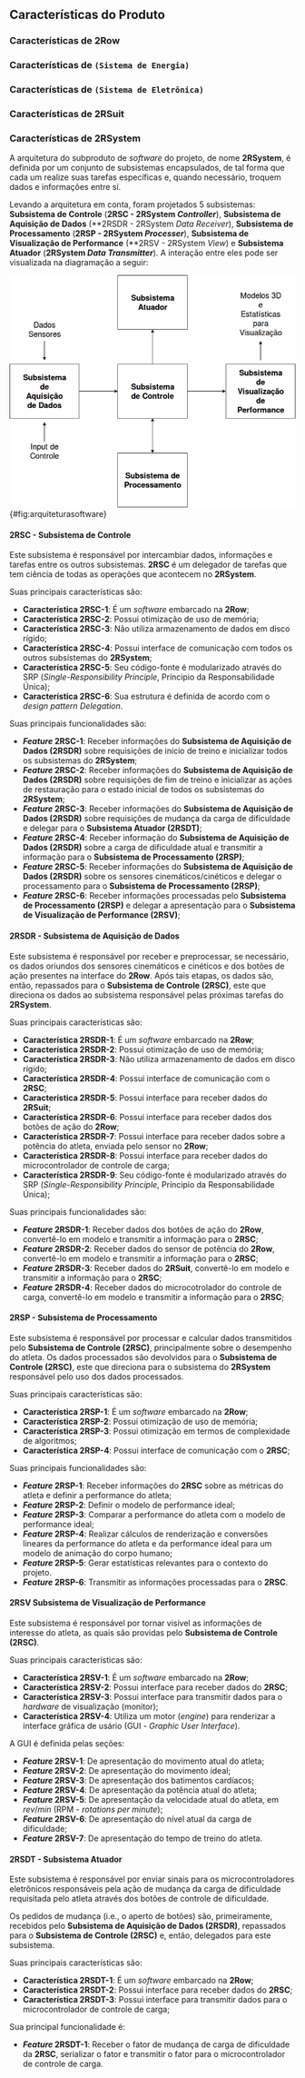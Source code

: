 ## Características do Produto

<!--
Está na estrutura do pandoc?
- [NÃO]

Validações:

[OK]: Tudo certo!
[TODO]: Falta alguma coisa! Nesse caso, informe o que está faltando

- Software []
> Jonathan [TODO]
>> Cada frente mapear as características e features de cada subsistema

---------------
- Eletrônica []

---------------
- Energia []

---------------
- Estrutura []

---------------
-->

### Características de 2Row

<!-- Estrutura -->

### Características de `(Sistema de Energia)`

<!-- Energia -->

### Características de `(Sistema de Eletrônica)`

<!-- Eletrônica -->

### Características de 2RSuit

<!-- Eletrônica / Software -->

### Características de 2RSystem

A arquitetura do subproduto de _software_ do projeto, de nome **2RSystem**, é definida por um conjunto de subsistemas encapsulados, de tal forma que cada um realize suas tarefas específicas e, quando necessário, troquem dados e informações entre sí.

Levando a arquitetura em conta, foram projetados 5 subsistemas: **Subsistema de Controle** (**2RSC - 2RSystem _Controller_**), **Subsistema de Aquisição de Dados** (**2RSDR - 2RSystem _Data Receiver_), **Subsistema de Processamento** (**2RSP - 2RSystem _Processer_**), **Subsistema de Visualização de Performance** (**2RSV - 2RSystem _View_) e **Subsistema Atuador** (**2RSystem _Data Transmitter_**). A interação entre eles pode ser visualizada na diagramação a seguir:

![Arquitetura de Software^[Arquitetura de Software]](./imagens/arquitetura_software2.png){#fig:arquiteturasoftware}

#### 2RSC - Subsistema de Controle

Este subsistema é responsável por intercambiar dados, informações e tarefas entre os outros subsistemas. **2RSC** é um delegador de tarefas que tem ciência de todas as operações que acontecem no **2RSystem**.

Suas principais características são:

* **Característica 2RSC-1**: É um _software_ embarcado na **2Row**;
* **Característica 2RSC-2**: Possui otimização de uso de memória;
* **Característica 2RSC-3**: Não utiliza armazenamento de dados em disco rígido;
* **Característica 2RSC-4**: Possui interface de comunicação com todos os outros subsistemas do **2RSystem**;
* **Característica 2RSC-5**: Seu código-fonte é modularizado através do SRP (_Single-Responsibility Principle_, Príncipio da Responsabilidade Única);
* **Característica 2RSC-6**: Sua estrutura é definida de acordo com o _design pattern Delegation_.

Suas principais funcionalidades são:

* **_Feature_ 2RSC-1**: Receber informações do **Subsistema de Aquisição de Dados (2RSDR)** sobre requisições de início de treino e inicializar todos os subsistemas do **2RSystem**;
* **_Feature_ 2RSC-2**: Receber informações do **Subsistema de Aquisição de Dados (2RSDR)** sobre requisições de fim de treino e inicializar as ações de restauração para o estado inicial de todos os subsistemas do **2RSystem**;
* **_Feature_ 2RSC-3**: Receber informações do **Subsistema de Aquisição de Dados (2RSDR)** sobre requisições de mudança da carga de dificuldade e delegar para o **Subsistema Atuador (2RSDT)**;
* **_Feature_ 2RSC-4**: Receber informação do **Subsistema de Aquisição de Dados (2RSDR)** sobre a carga de dificuldade atual e transmitir a informação para o **Subsistema de Processamento (2RSP)**;
* **_Feature_ 2RSC-5**: Receber informações do **Subsistema de Aquisição de Dados (2RSDR)** sobre os sensores cinemáticos/cinéticos e delegar o processamento para o **Subsistema de Processamento (2RSP)**;
* **_Feature_ 2RSC-6**: Receber informações processadas pelo **Subsistema de Processamento (2RSP)** e delegar a apresentação para o **Subsistema de Visualização de Performance (2RSV)**;


#### 2RSDR - Subsistema de Aquisição de Dados

Este subsistema é responsável por receber e preprocessar, se necessário, os dados oriundos dos sensores cinemáticos e cinéticos e dos botões de ação presentes na interface do **2Row**. Após tais etapas, os dados são, então, repassados para o **Subsistema de Controle (2RSC)**, este que direciona os dados ao subsistema responsável pelas próximas tarefas do **2RSystem**.

Suas principais características são:

* **Característica 2RSDR-1**: É um _software_ embarcado na **2Row**;
* **Característica 2RSDR-2**: Possui otimização de uso de memória;
* **Característica 2RSDR-3**: Não utiliza armazenamento de dados em disco rígido;
* **Característica 2RSDR-4**: Possui interface de comunicação com o **2RSC**;
* **Característica 2RSDR-5**: Possui interface para receber dados do **2RSuit**;
* **Característica 2RSDR-6**: Possui interface para receber dados dos botões de ação do **2Row**;
* **Característica 2RSDR-7**: Possui interface para receber dados sobre a potência do atleta, enviada pelo sensor no **2Row**;
* **Característica 2RSDR-8**: Possui interface para receber dados do microcontrolador de controle de carga;
* **Característica 2RSDR-9**: Seu código-fonte é modularizado através do SRP (_Single-Responsibility Principle_, Príncipio da Responsabilidade Única);

Suas principais funcionalidades são:

* **_Feature_ 2RSDR-1**: Receber dados dos botões de ação do **2Row**, convertê-lo em modelo e transmitir a informação para o **2RSC**;
* **_Feature_ 2RSDR-2**: Receber dados do sensor de potência do **2Row**, convertê-lo em modelo e transmitir a informação para o **2RSC**;
* **_Feature_ 2RSDR-3**: Receber dados do **2RSuit**, convertê-lo em modelo e transmitir a informação para o **2RSC**;
* **_Feature_ 2RSDR-4**: Receber dados do microcotrolador do controle de carga, convertê-lo em modelo e transmitir a informação para o **2RSC**;

#### 2RSP - Subsistema de Processamento

Este subsistema é responsável por processar e calcular dados transmitidos pelo **Subsistema de Controle (2RSC)**, principalmente sobre o desempenho do atleta. Os dados processados são devolvidos para o **Subsistema de Controle (2RSC)**, este que direciona para o subsistema do **2RSystem** responsável pelo uso dos dados processados.

Suas principais características são:

* **Característica 2RSP-1**: É um _software_ embarcado na **2Row**;
* **Característica 2RSP-2**: Possui otimização de uso de memória;
* **Característica 2RSP-3**: Possui otimização em termos de complexidade de algoritmos;
* **Característica 2RSP-4**: Possui interface de comunicação com o **2RSC**;

Suas principais funcionalidades são:

* **_Feature_ 2RSP-1**: Receber informações do **2RSC** sobre as métricas do atleta e definir a performance do atleta;
* **_Feature_ 2RSP-2**: Definir o modelo de performance ideal;
* **_Feature_ 2RSP-3**: Comparar a performance do atleta com o modelo de performance ideal;
* **_Feature_ 2RSP-4**: Realizar cálculos de renderização e conversões lineares da performance do atleta e da performance ideal para um modelo de animação do corpo humano;
* **_Feature_ 2RSP-5**: Gerar estatísticas relevantes para o contexto do projeto.
* **_Feature_ 2RSP-6**: Transmitir as informações processadas para o **2RSC**.

#### 2RSV Subsistema de Visualização de Performance

Este subsistema é responsável por tornar visível as informações de interesse do atleta, as quais são providas pelo **Subsistema de Controle (2RSC)**.

Suas principais características são:

* **Característica 2RSV-1**: É um _software_ embarcado na **2Row**;
* **Característica 2RSV-2**: Possui interface para receber dados do **2RSC**;
* **Característica 2RSV-3**: Possui interface para transmitir dados para o _hardware_ de visualização (monitor);
* **Característica 2RSV-4**: Utiliza um motor (_engine_) para renderizar a interface gráfica de usário (GUI - _Graphic User Interface_).

A GUI é definida pelas seções:

* **_Feature_ 2RSV-1**: De apresentação do movimento atual do atleta;
* **_Feature_ 2RSV-2**: De apresentação do movimento ideal;
* **_Feature_ 2RSV-3**: De apresentação dos batimentos cardíacos;
* **_Feature_ 2RSV-4**: De apresentação da potência atual do atleta;
* **_Feature_ 2RSV-5**: De apresentação da velocidade atual do atleta, em $rev/min$ (RPM - _rotations per minute_);
* **_Feature_ 2RSV-6**: De apresentação do nível atual da carga de dificuldade;
* **_Feature_ 2RSV-7**: De apresentação do tempo de treino do atleta.

#### 2RSDT - Subsistema Atuador

Este subsistema é responsável por enviar sinais para os microcontroladores eletrônicos responsáveis pela ação de mudança da carga de dificuldade requisitada pelo atleta através dos botões de controle de dificuldade.

Os pedidos de mudança (i.e., o aperto de botões) são, primeiramente, recebidos pelo **Subsistema de Aquisição de Dados (2RSDR)**, repassados para o **Subsistema de Controle (2RSC)** e, então, delegados para este subsistema.

Suas principais características são:

* **Característica 2RSDT-1**: É um _software_ embarcado na **2Row**;
* **Característica 2RSDT-2**: Possui interface para receber dados do **2RSC**;
* **Característica 2RSDT-3**: Possui interface para transmitir dados para o microcontrolador de controle de carga;

Sua principal funcionalidade é:

* **_Feature_ 2RSDT-1**: Receber o fator de mudança de carga de dificuldade da **2RSC**, serializar o fator e transmitir o fator para o microcontrolador de controle de carga.

<!--
### Características de Energia

1.  disponibilização de resistência mecânica para o atleta, por meio da utilização de um gerador elétrico conectado a um banco de resistências elétricas;
2. fornecimento de diferentes níveis de dificuldade para o atleta durante o treinamento, através do controle de carga;
3. geração e armazenamento de energia elétrica.

### Características da Estrutura

A estrutura é caracterizada por ser um aparelho de remo _in_ _door_ que visa auxiliar atletas iniciantes no esporte de remo. Estruturalmente o remo indoor é composto basicamente por:
1. Suporte para os pés;
2. Transmissão de esforços através cabos;
3. Ajuste eletrônico da resistência;
4. Assento móvel deslizante;
5. Trilho guia para o assento;
6. Sistema de restituição da polia;

### Características da _Eletrônica_
1. Utilização de sensores IMU para extração de parâmetros relativos à posição das pernas durante os movimentos;
2. Utilização de encoder e torquímetro para medição de potência no eixo rotatório; ***Confirmar***
3. Utilização de sensor para caracterização dos batimentos cardíacos do indivíduo que utiliza o remo;
4. Aquisição dos sinais advindos dos sensores utilizando os microcontroladores ESP e MSP-430;
5. Sinais ruidosos necessitam de um circuito de condicionamento de sinal;
6. Calibração dos sensores IMU e cardíaco para a obtenção correta de daos;
-->
